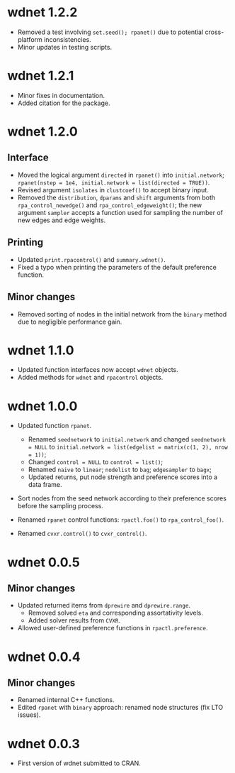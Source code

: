 # wdnet 1.2.2

+ Removed a test involving `set.seed(); rpanet()` due to potential
  cross-platform inconsistencies.
+ Minor updates in testing scripts.


# wdnet 1.2.1

+ Minor fixes in documentation.
+ Added citation for the package.


# wdnet 1.2.0

## Interface

+ Moved the logical argument `directed` in `rpanet()` into `initial.network`;
  `rpanet(nstep = 1e4, initial.network = list(directed = TRUE))`.
+ Revised argument `isolates` in `clustcoef()` to accept binary input.
+ Removed the `distribution`, `dparams` and `shift` arguments from both
  `rpa_control_newedge()` and `rpa_control_edgeweight()`; the new argument
  `sampler` accepts a function used for sampling the number of new edges and
  edge weights.

## Printing

+ Updated `print.rpacontrol()` and `summary.wdnet()`.
+ Fixed a typo when printing the parameters of the default preference function.

## Minor changes

+ Removed sorting of nodes in the initial network from the `binary` method due
  to negligible performance gain.


# wdnet 1.1.0

+ Updated function interfaces now accept `wdnet` objects.
+ Added methods for `wdnet` and `rpacontrol` objects.

# wdnet 1.0.0

+ Updated function `rpanet`.
  + Renamed `seednetwork` to `initial.network` and changed `seednetwork = NULL`
  to `initial.network = list(edgelist = matrix(c(1, 2), nrow = 1))`;
  + Changed `control = NULL` to `control = list()`;
  + Renamed `naive` to `linear`; `nodelist` to `bag`; `edgesampler` to `bagx`;
  + Updated returns, put node strength and preference scores into a data frame.

+ Sort nodes from the seed network according to their preference scores before
  the sampling process.
+ Renamed `rpanet` control functions: `rpactl.foo()` to  `rpa_control_foo()`.
+ Renamed `cvxr.control()` to `cvxr_control()`.

# wdnet 0.0.5

## Minor changes

+ Updated returned items from `dprewire` and `dprewire.range`.
  + Removed solved `eta` and corresponding assortativity levels.
  + Added solver results from `CVXR`.
+ Allowed user-defined preference functions in `rpactl.preference`.

# wdnet 0.0.4

## Minor changes

+ Renamed internal C++ functions.
+ Edited `rpanet` with `binary` approach: renamed node structures (fix LTO issues).


# wdnet 0.0.3

+ First version of wdnet submitted to CRAN.
